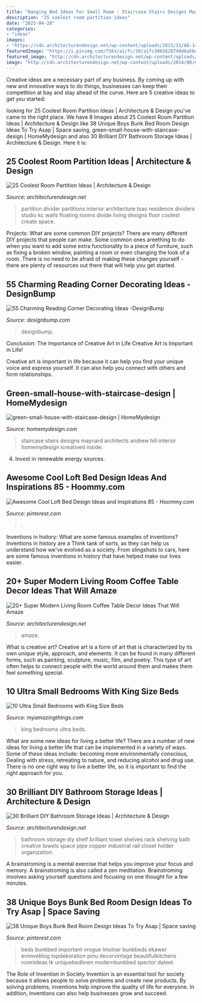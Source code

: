 ```yaml
---
title: "Hanging Bed Ideas For Small Room : Staircase Stairs Designs Maynard Architects Andrew Hill Interior Homemydesign Icreatived Inside"
description: "25 coolest room partition ideas"
date: "2023-04-28"
categories:
- "ideas"
images:
- "https://cdn.architecturendesign.net/wp-content/uploads/2015/11/AD-14-white-romantic-living-room-decor-1.jpg"
featuredImage: "https://i.pinimg.com/736x/a1/fc/30/a1fc3065628748d6a5bec99219131e4e.jpg"
featured_image: "http://cdn.architecturendesign.net/wp-content/uploads/2014/08/diy-bathroom-storage-ideas-7.jpg"
image: "http://cdn.architecturendesign.net/wp-content/uploads/2014/08/diy-bathroom-storage-ideas-7.jpg"
---
```



Creative ideas are a necessary part of any business. By coming up with new and innovative ways to do things, businesses can keep their competition at bay and stay ahead of the curve. Here are 5 creative ideas to get you started:

	

		
looking for 25 Coolest Room Partition Ideas | Architecture &amp; Design you've came to the right place. We have 8 Images about 25 Coolest Room Partition Ideas | Architecture &amp; Design like 38 Unique Boys Bunk Bed Room Design Ideas To Try Asap | Space saving, green-small-house-with-staircase-design | HomeMydesign and also 30 Brilliant DIY Bathroom Storage Ideas | Architecture &amp; Design. Here it is:
		
    
## 25 Coolest Room Partition Ideas | Architecture &amp; Design

<img loading=lazy src="http://cdn.architecturendesign.net/wp-content/uploads/2014/08/559.jpg" onerror="this.onerror=null;this.src='https://tse2.mm.bing.net/th?id=OIP.ezvH4qoRj1glBCBnrbwgYgHaLH&amp;pid=15.1';" alt="25 Coolest Room Partition Ideas | Architecture &amp; Design">

_Source: architecturendesign.net_

>partition divider partitions interior architecture tsao residence dividers studio kc walls floating rooms divide living designs floor coolest create space. 

	

Projects: What are some common DIY projects?
There are many different DIY projects that people can make. Some common ones areething to do when you want to add some extra functionality to a piece of furniture, such as fixing a broken window, painting a room or even changing the look of a room. There is no need to be afraid of making these changes yourself - there are plenty of resources out there that will help you get started.

    
## 55 Charming Reading Corner Decorating Ideas -DesignBump

<img loading=lazy src="http://cdn.designbump.com/wp-content/uploads/2015/11/reading-corner-nook16.jpg" onerror="this.onerror=null;this.src='https://tse1.mm.bing.net/th?id=OIP.YM4eHyaZisHada0sFwrXkgHaLG&amp;pid=15.1';" alt="55 Charming Reading Corner Decorating Ideas -DesignBump">

_Source: designbump.com_

>designbump. 

	

Conclusion: The Importance of Creative Art in Life
Creative Art is Important in Life!

Creative art is important in life because it can help you find your unique voice and express yourself. It can also help you connect with others and form relationships.

    
## Green-small-house-with-staircase-design | HomeMydesign

<img loading=lazy src="https://homemydesign.com/wp-content/uploads/2012/12/green-small-house-with-staircase-design.jpg" onerror="this.onerror=null;this.src='https://tse3.mm.bing.net/th?id=OIP.OrOVL_ggNi8RbZvzz1NpSgHaKn&amp;pid=15.1';" alt="green-small-house-with-staircase-design | HomeMydesign">

_Source: homemydesign.com_

>staircase stairs designs maynard architects andrew hill interior homemydesign icreatived inside. 

	

4. Invest in renewable energy sources. 

    
## Awesome Cool Loft Bed Design Ideas And Inspirations 85 - Hoommy.com

<img loading=lazy src="https://i.pinimg.com/736x/a1/fc/30/a1fc3065628748d6a5bec99219131e4e.jpg" onerror="this.onerror=null;this.src='https://tse1.mm.bing.net/th?id=OIP.2s6807zTqWsxMAFt4urUmwHaKG&amp;pid=15.1';" alt="Awesome Cool Loft Bed Design Ideas and Inspirations 85 - Hoommy.com">

_Source: pinterest.com_

>. 

	

Inventions in history: What are some famous examples of inventions?
Inventions in history are a Think tank of sorts, as they can help us understand how we've evolved as a society. From slingshots to cars, here are some famous inventions in history that have helped make our lives easier.

    
## 20+ Super Modern Living Room Coffee Table Decor Ideas That Will Amaze

<img loading=lazy src="https://cdn.architecturendesign.net/wp-content/uploads/2015/11/AD-14-white-romantic-living-room-decor-1.jpg" onerror="this.onerror=null;this.src='https://tse3.mm.bing.net/th?id=OIP.y4fSx30uIrSH4em97YxqaQHaLJ&amp;pid=15.1';" alt="20+ Super Modern Living Room Coffee Table Decor Ideas That Will Amaze">

_Source: architecturendesign.net_

>amaze. 

	

What is creative art?
Creative art is a form of art that is characterized by its own unique style, approach, and elements. It can be found in many different forms, such as painting, sculpture, music, film, and poetry. This type of art often helps to connect people with the world around them and makes them feel something special.

    
## 10 Ultra Small Bedrooms With King Size Beds

<img loading=lazy src="http://myamazingthings.com/wp-content/uploads/2017/01/room2-1.jpg" onerror="this.onerror=null;this.src='https://tse2.mm.bing.net/th?id=OIP.Wof5LAlI2Hn8xSodAHwP4AHaJP&amp;pid=15.1';" alt="10 Ultra Small Bedrooms with King Size Beds">

_Source: myamazingthings.com_

>king bedrooms ultra beds. 

	

What are some new ideas for living a better life?
There are a number of new ideas for living a better life that can be implemented in a variety of ways. Some of these ideas include: becoming more environmentally conscious, Dealing with stress, retreating to nature, and reducing alcohol and drug use. There is no one right way to live a better life, so it is important to find the right approach for you.

    
## 30 Brilliant DIY Bathroom Storage Ideas | Architecture &amp; Design

<img loading=lazy src="http://cdn.architecturendesign.net/wp-content/uploads/2014/08/diy-bathroom-storage-ideas-7.jpg" onerror="this.onerror=null;this.src='https://tse1.mm.bing.net/th?id=OIP.SWMV8u34vxFvanTNIgEJhQHaNK&amp;pid=15.1';" alt="30 Brilliant DIY Bathroom Storage Ideas | Architecture &amp; Design">

_Source: architecturendesign.net_

>bathroom storage diy shelf brilliant towel shelves rack shelving bath creative towels space pipe copper industrial rail closet holder organization. 

	

A brainstroming is a mental exercise that helps you improve your focus and memory. A brainstroming is also called a zen meditation. Brainstroming involves asking yourself questions and focusing on one thought for a few minutes.

    
## 38 Unique Boys Bunk Bed Room Design Ideas To Try Asap | Space Saving

<img loading=lazy src="https://i.pinimg.com/736x/2f/48/b5/2f48b5a90b93309e11b8834f1630eeba.jpg" onerror="this.onerror=null;this.src='https://tse4.mm.bing.net/th?id=OIP.7g-6gjgs4-A_8nL0jYZxggHaLH&amp;pid=15.1';" alt="38 Unique Boys Bunk Bed Room Design Ideas To Try Asap | Space saving">

_Source: pinterest.com_

>beds bunkbed important vrogue lmolnar bunkbeds ekawer evimveblog topdekoration pinu decorvintage beautifulkitchens roomideas tk uniquebedlinen modernbunkbed spector daleet. 

	

The Role of Invention in Society
Invention is an essential tool for society because it allows people to solve problems and create new products. By solving problems, inventions help improve the quality of life for everyone. In addition, inventions can also help businesses grow and succeed.


